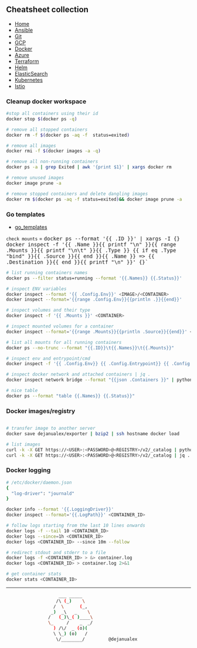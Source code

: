## Cheatsheet collection

* [Home](index.md)
* [Ansible](ansible.md)
* [Git](git.md)
* [GCP](gcp.md)
* <ins>[Docker](docker.md)</ins>
* [Azure](azure.md)
* [Terraform](terraform.md)
* [Helm](helm.md)
* [ElasticSearch](elastic.md)
* [Kubernetes](k8s.md)
* [Istio](istio.md)

### Cleanup docker workspace

```bash
#stop all containers using their id
docker stop $(docker ps -q) 

# remove all stopped containers
docker rm -f $(docker ps -aq -f  status=exited) 

# remove all images
docker rmi -f $(docker images -a -q)

# remove all non-running containers
docker ps -a | grep Exited | awk '{print $1}' | xargs docker rm

# remove unused images
docker image prune -a

# remove stopped containers and delete dangling images
docker rm $(docker ps -aq -f status=exited)&& docker image prune -a
```

### Go templates

* [go_templates](https://golang.org/pkg/text/template/)

`check mounts` = <kbd>docker ps --format '{{ .ID }}' | xargs -I {} docker inspect -f '{{ .Name }}{{ printf "\n" }}{{ range .Mounts }}{{ printf "\n\t" }}{{ .Type }} {{ if eq .Type "bind" }}{{ .Source }}{{ end }}{{ .Name }} => {{ .Destination }}{{ end }}{{ printf "\n" }}' {}`</kbd>


```bash
# list running containers names
docker ps --filter status=running --format '{{.Names}} {{.Status}}'

# inspect ENV variables
docker inspect --format '{{ .Config.Env}}' <IMAGE>/<CONTAINER>
docker inspect --format='{{range .Config.Env}}{{println .}}{{end}}'

# inspect volumes and their type
docker inspect -f '{{ .Mounts }}' <CONTAINER>

# inspect mounted volumes for a container
docker inspect --format='{{range .Mounts}}{{println .Source}}{{end}}' <CONTAINER>

# list all mounts for all running containers
docker ps --no-trunc --format "{{.ID}}\t{{.Names}}\t{{.Mounts}}"

# inspect env and entrypoint/cmd
docker inspect -f '{{ .Config.Env}} {{ .Config.Entrypoint}} {{ .Config.Cmd}}' <CONTAINER>

# inspect docker network and attached containers | jq .
docker inspect network bridge --format "{{json .Containers }}" | python -m json.tool

# nice table
docker ps --format "table {{.Names}} {{.Status}}"
```

### Docker images/registry 
```bash

# transfer image to another server
docker save dejanualex/exporter | bzip2 | ssh hostname docker load 

# list images
curl -k -X GET https://<USER>:<PASSWORD>@<REGISTRY>/v2/_catalog | python -m json.tool
curl -k -X GET https://<USER>:<PASSWORD>@<REGISTRY>/v2/_catalog | jq .
```


### Docker logging
```bash
# /etc/docker/daemon.json
{
  "log-driver": "journald"
}

docker info --format '{{.LoggingDriver}}'
docker inspect --format='{{.LogPath}}' <CONTAINER_ID>

# follow logs starting from the last 10 lines onwards
docker logs -f --tail 10 <CONTAINER_ID>
docker logs --since=1h <CONTAINER_ID>
docker logs <CONTAINER_ID> --since 10m --follow

# redirect stdout and stderr to a file
docker logs -f <CONTAINER_ID> > &> container.log
docker logs <CONTAINER_ID> > container.log 2>&1

# get container stats
docker stats <CONTAINER_ID>
```
---

```bash
                    ___ _____
                   /\ (_)    \
                  /  \      (_,
                 _)  _\   _    \
                /   (_)\_( )____\
                \_     /    _  _/
                  ) /\/  _ (o)(
                  \ \_) (o)   /
                   \/________/         @dejanualex
```
